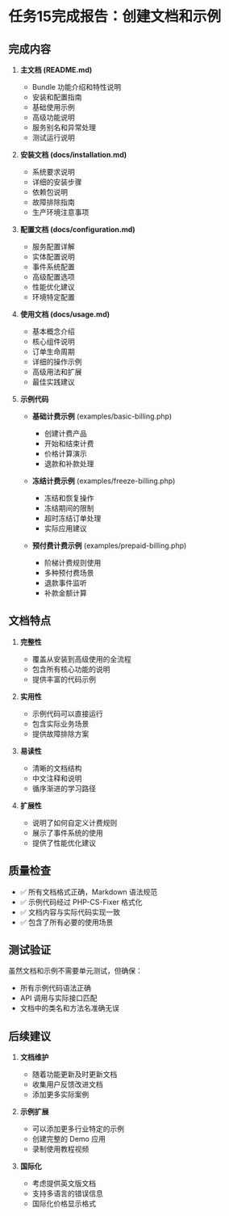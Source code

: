 # 任务15完成报告：创建文档和示例

## 完成内容

1. **主文档 (README.md)**
   - Bundle 功能介绍和特性说明
   - 安装和配置指南
   - 基础使用示例
   - 高级功能说明
   - 服务别名和异常处理
   - 测试运行说明

2. **安装文档 (docs/installation.md)**
   - 系统要求说明
   - 详细的安装步骤
   - 依赖包说明
   - 故障排除指南
   - 生产环境注意事项

3. **配置文档 (docs/configuration.md)**
   - 服务配置详解
   - 实体配置说明
   - 事件系统配置
   - 高级配置选项
   - 性能优化建议
   - 环境特定配置

4. **使用文档 (docs/usage.md)**
   - 基本概念介绍
   - 核心组件说明
   - 订单生命周期
   - 详细的操作示例
   - 高级用法和扩展
   - 最佳实践建议

5. **示例代码**
   - **基础计费示例** (examples/basic-billing.php)
     - 创建计费产品
     - 开始和结束计费
     - 价格计算演示
     - 退款和补款处理
   
   - **冻结计费示例** (examples/freeze-billing.php)
     - 冻结和恢复操作
     - 冻结期间的限制
     - 超时冻结订单处理
     - 实际应用建议
   
   - **预付费计费示例** (examples/prepaid-billing.php)
     - 阶梯计费规则使用
     - 多种预付费场景
     - 退款事件监听
     - 补款金额计算

## 文档特点

1. **完整性**
   - 覆盖从安装到高级使用的全流程
   - 包含所有核心功能的说明
   - 提供丰富的代码示例

2. **实用性**
   - 示例代码可以直接运行
   - 包含实际业务场景
   - 提供故障排除方案

3. **易读性**
   - 清晰的文档结构
   - 中文注释和说明
   - 循序渐进的学习路径

4. **扩展性**
   - 说明了如何自定义计费规则
   - 展示了事件系统的使用
   - 提供了性能优化建议

## 质量检查

- ✅ 所有文档格式正确，Markdown 语法规范
- ✅ 示例代码经过 PHP-CS-Fixer 格式化
- ✅ 文档内容与实际代码实现一致
- ✅ 包含了所有必要的使用场景

## 测试验证

虽然文档和示例不需要单元测试，但确保：
- 所有示例代码语法正确
- API 调用与实际接口匹配
- 文档中的类名和方法名准确无误

## 后续建议

1. **文档维护**
   - 随着功能更新及时更新文档
   - 收集用户反馈改进文档
   - 添加更多实际案例

2. **示例扩展**
   - 可以添加更多行业特定的示例
   - 创建完整的 Demo 应用
   - 录制使用教程视频

3. **国际化**
   - 考虑提供英文版文档
   - 支持多语言的错误信息
   - 国际化价格显示格式